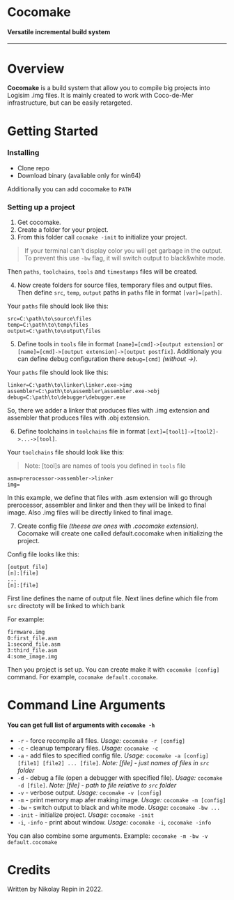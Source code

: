 # Cocomake
#### Versatile incremental build system


---


# Overview
**Cocomake** is a build system that allow you to compile big projects into Logisim .img files. It is mainly created to work with Coco-de-Mer infrastructure, but can be easily retargeted.

# Getting Started
### Installing 
+ Clone repo
+ Download binary (avaliable only for win64)

Additionally you can add cocomake to `PATH`

### Setting up a project

1. Get cocomake.
2. Create a folder for your project.
3. From this folder call `cocmake -init` to initialize your project.

> If your terminal can't display color you will get garbage in the output. To prevent this use `-bw` flag, it will switch output to black&white mode.

Then `paths`, `toolchains`, `tools` and `timestamps` files will be created.

4. Now create folders for source files, temporary files and output files. Then define `src`, `temp`, `output` paths in `paths` file in format `[var]=[path]`. 

Your `paths` file should look like this:
```
src=C:\path\to\source\files
temp=C:\path\to\temp\files
output=C:\path\to\output\files
```

5. Define tools in `tools` file in format `[name]=[cmd]->[output extension]` or `[name]=[cmd]->[output extension]->[output postfix]`. Additionaly you can define debug configuration there `debug=[cmd]` *(without ->)*.

Your `paths` file should look like this:
```
linker=C:\path\to\linker\linker.exe->img
assembler=C:\path\to\assembler\assembler.exe->obj
debug=C:\path\to\debugger\debugger.exe
```

So, there we adder a linker that produces files with .img extension and assembler that produces files with .obj extension.

6. Define toolchains in `toolchains` file in format `[ext]=[tool1]->[tool2]->...->[tool]`.

Your `toolchains` file should look like this:

>Note: [tool]s are names of tools you defined in `tools` file 

```
asm=prerocessor->assembler->linker
img=
```

In this example, we define that files with .asm extension will go through prerocessor, assembler and linker and then they will be linked to final image. Also .img files will be directly linked to final image.

7. Create config file *(theese are ones with .cocomake extension)*. Cocomake will create one called default.cocomake when initializing the project.

Config file looks like this:

```
[output file]
[n]:[file]
...
[n]:[file]
```

First line defines the name of output file.
Next lines define which file from `src` directoty will be linked to which bank

For example:
```
firmware.img
0:first_file.asm
1:second_file.asm
3:third_file.asm
4:some_image.img
```

Then you project is set up.
You can create make it with `cocomake [config]` command.
For example, `cocomake default.cocomake`.

# Command Line Arguments

#### You can get full list of arguments with `cocomake -h`

+ `-r` - force recompile all files. *Usage:* `cocomake -r [config]`
+ `-c` - cleanup temporary files. *Usage:* `cocomake -c`
+ `-a` - add files to specified config file. *Usage:* `cocomake -a [config] [file1] [file2] ... [file]`. *Note: [file] - just names of files in `src` folder*
+ `-d` - debug a file (open a debugger with specified file). *Usage:* `cocomake -d [file]`. *Note: [file] - path to file relative to `src` folder*
+ `-v` - verbose output. *Usage:* `cocomake -v [config]`
+ `-m` - print memory map afer making image.  *Usage:* `cocomake -m [config]`
+ `-bw` - switch output to black and white mode.  *Usage:* `cocomake -bw ...`
+ `-init` - initialize project.  *Usage:* `cocomake -init`
+ `-i`, `-info` - print about window.  *Usage:* `cocomake -i`, `cocomake -info`

You can also combine some arguments. Example: `cocomake -m -bw -v default.cocomake`

# Credits
Written by Nikolay Repin in 2022.
